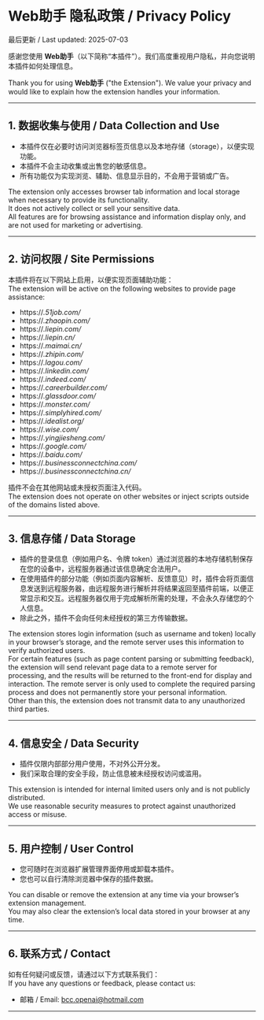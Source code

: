 # Web助手 隐私政策 / Privacy Policy

最后更新 / Last updated: 2025-07-03

感谢您使用 **Web助手**（以下简称“本插件”）。我们高度重视用户隐私，并向您说明本插件如何处理信息。

Thank you for using **Web助手** ("the Extension"). We value your privacy and would like to explain how the extension handles your information.

---

## 1. 数据收集与使用 / Data Collection and Use

- 本插件仅在必要时访问浏览器标签页信息以及本地存储（storage），以便实现功能。
- 本插件不会主动收集或出售您的敏感信息。
- 所有功能仅为实现浏览、辅助、信息显示目的，不会用于营销或广告。

The extension only accesses browser tab information and local storage when necessary to provide its functionality.  
It does not actively collect or sell your sensitive data.  
All features are for browsing assistance and information display only, and are not used for marketing or advertising.

---

## 2. 访问权限 / Site Permissions

本插件将在以下网站上启用，以便实现页面辅助功能：  
The extension will be active on the following websites to provide page assistance:

- https://*.51job.com/*
- https://*.zhaopin.com/*
- https://*.liepin.com/*
- https://*.liepin.cn/*
- https://*.maimai.cn/*
- https://*.zhipin.com/*
- https://*.lagou.com/*
- https://*.linkedin.com/*
- https://*.indeed.com/*
- https://*.careerbuilder.com/*
- https://*.glassdoor.com/*
- https://*.monster.com/*
- https://*.simplyhired.com/*
- https://*.idealist.org/*
- https://*.wise.com/*
- https://*.yingjiesheng.com/*
- https://*.google.com/*
- https://*.baidu.com/*
- https://*.businessconnectchina.com/*
- https://*.businessconnectchina.cn/*

插件不会在其他网站或未授权页面注入代码。  
The extension does not operate on other websites or inject scripts outside of the domains listed above.

---

## 3. 信息存储 / Data Storage

- 插件的登录信息（例如用户名、令牌 token）通过浏览器的本地存储机制保存在您的设备中，远程服务器通过该信息确定合法用户。
- 在使用插件的部分功能（例如页面内容解析、反馈意见）时，插件会将页面信息发送到远程服务器，由远程服务进行解析并将结果返回至插件前端，以便正常显示和交互。远程服务器仅用于完成解析所需的处理，不会永久存储您的个人信息。
- 除此之外，插件不会向任何未经授权的第三方传输数据。

The extension stores login information (such as username and token) locally in your browser’s storage, and the remote server uses this information to verify authorized users.  
For certain features (such as page content parsing or submitting feedback), the extension will send relevant page data to a remote server for processing, and the results will be returned to the front-end for display and interaction. The remote server is only used to complete the required parsing process and does not permanently store your personal information.  
Other than this, the extension does not transmit data to any unauthorized third parties.

---

## 4. 信息安全 / Data Security

- 插件仅限内部部分用户使用，不对外公开分发。
- 我们采取合理的安全手段，防止信息被未经授权访问或滥用。

This extension is intended for internal limited users only and is not publicly distributed.  
We use reasonable security measures to protect against unauthorized access or misuse.

---

## 5. 用户控制 / User Control

- 您可随时在浏览器扩展管理界面停用或卸载本插件。
- 您也可以自行清除浏览器中保存的插件数据。

You can disable or remove the extension at any time via your browser’s extension management.  
You may also clear the extension’s local data stored in your browser at any time.

---

## 6. 联系方式 / Contact

如有任何疑问或反馈，请通过以下方式联系我们：  
If you have any questions or feedback, please contact us:

- 邮箱 / Email: bcc.openai@hotmail.com

---
